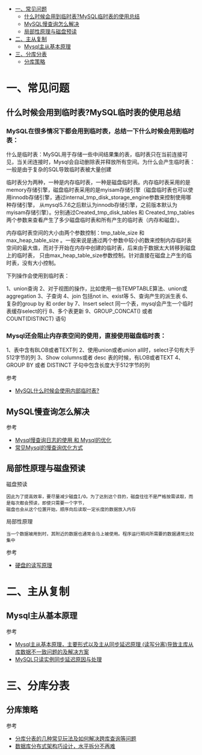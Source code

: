 <!-- GFM-TOC -->
* [一、常见问题](#一常见问题)
    * [什么时候会用到临时表?MySQL临时表的使用总结](#什么时候会用到临时表?MySQL临时表的使用总结)
    * [MySQL慢查询怎么解决](#MySQL慢查询怎么解决)
    * [局部性原理与磁盘预读](#MySQL局部性原理与磁盘预读)
* [二、主从复制](#二主从复制)
    * [Mysql主从基本原理](#Mysql主从基本原理)
* [三、分库分表](#三分库分表)
    * [分库策略](#分库策略)
<!-- GFM-TOC -->

# 一、常见问题

## 什么时候会用到临时表?MySQL临时表的使用总结

### MySQL在很多情况下都会用到临时表，总结一下什么时候会用到临时表：

什么是临时表：MySQL用于存储一些中间结果集的表，临时表只在当前连接可见，当关闭连接时，Mysql会自动删除表并释放所有空间。为什么会产生临时表：一般是由于复杂的SQL导致临时表被大量创建

临时表分为两种，一种是内存临时表，一种是磁盘临时表。内存临时表采用的是memory存储引擎，磁盘临时表采用的是myisam存储引擎（磁盘临时表也可以使用innodb存储引擎，通过internal_tmp_disk_storage_engine参数来控制使用哪种存储引擎，
从mysql5.7.6之后默认为innodb存储引擎，之前版本默认为myisam存储引擎）。分别通过Created_tmp_disk_tables 和 Created_tmp_tables 两个参数来查看产生了多少磁盘临时表和所有产生的临时表（内存和磁盘）。

内存临时表空间的大小由两个参数控制：tmp_table_size 和 max_heap_table_size 。一般来说是通过两个参数中较小的数来控制内存临时表空间的最大值，而对于开始在内存中创建的临时表，后来由于数据太大转移到磁盘上的临时表，
只由max_heap_table_size参数控制。针对直接在磁盘上产生的临时表，没有大小控制。

下列操作会使用到临时表：

1、union查询
2、对于视图的操作，比如使用一些TEMPTABLE算法、union或aggregation
3、子查询
4、join 包括not in、exist等
5、查询产生的派生表
6、复杂的group by 和 order by
7、Insert select 同一个表，mysql会产生一个临时表缓存select的行
8、多个表更新
9、GROUP_CONCAT() 或者 COUNT(DISTINCT) 语句

### Mysql还会阻止内存表空间的使用，直接使用磁盘临时表：

1、表中含有BLOB或者TEXT列
2、使用union或者union all时，select子句有大于512字节的列
3、Show columns或者 desc 表的时候，有LOB或者TEXT
4、GROUP BY 或者 DISTINCT 子句中包含长度大于512字节的列

参考
- [MySQL什么时候会使用内部临时表?](https://www.cnblogs.com/sjks/p/10917383.html)

## MySQL慢查询怎么解决

参考
- [Mysql慢查询日志的使用 和 Mysql的优化](https://blog.csdn.net/m_nanle_xiaobudiu/article/details/79288257)
- [常见Mysql的慢查询优化方式](https://blog.csdn.net/qq_35571554/article/details/82800463)

## 局部性原理与磁盘预读

磁盘预读

	因此为了提高效率，要尽量减少磁盘I/O。为了达到这个目的，磁盘往往不是严格按需读取，而是每次都会预读，即使只需要一个字节，
	磁盘也会从这个位置开始，顺序向后读取一定长度的数据放入内存

局部性原理

	当一个数据被用到时，其附近的数据也通常会马上被使用。程序运行期间所需要的数据通常比较集中
   
参考
- [硬盘的读写原理](https://www.cnblogs.com/k98091518/p/7064302.html)
  

# 二、主从复制

## Mysql主从基本原理

参考
- [Mysql主从基本原理，主要形式以及主从同步延迟原理 (读写分离)导致主库从库数据不一致问题的及解决方案](https://blog.csdn.net/helloxiaozhe/article/details/79548186)
- [MySQL只读实例同步延迟原因与处理](https://help.aliyun.com/knowledge_detail/41767.html?spm=5176.13394938.0.0.604a7a54TbjSDK)

# 三、分库分表

## 分库策略

参考
- [分库分表的几种常见玩法及如何解决跨库查询等问题](https://yq.aliyun.com/articles/248259/)
- [数据库分布式架构巧设计，水平拆分不再难](https://yq.aliyun.com/articles/104285?spm=a2c4e.11153940.0.0.49f64910CyL2Re)

